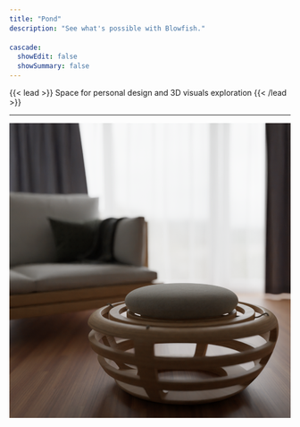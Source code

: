 ```yaml
---
title: "Pond"
description: "See what's possible with Blowfish."

cascade:
  showEdit: false
  showSummary: false
---
```

{{< lead >}}
Space for personal design and 3D visuals exploration
{{< /lead >}}

---

![](featured.png)
